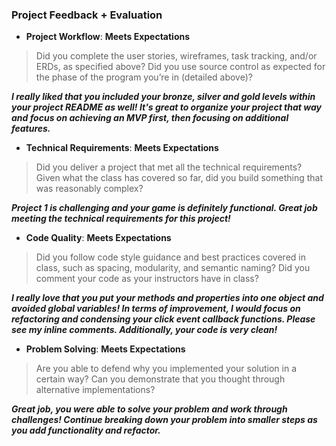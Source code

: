 ### Project Feedback + Evaluation

* __Project Workflow__:   **Meets Expectations**
>Did you complete the user stories, wireframes, task tracking, and/or ERDs, as specified above? Did you use source control as expected for the phase of the program you’re in (detailed above)?

***I really liked that you included your bronze, silver and gold levels within your project README as well! It's great to organize your project that way and focus on achieving an MVP first, then focusing on additional features.***


* __Technical Requirements__:  **Meets Expectations**
>Did you deliver a project that met all the technical requirements? Given what the class has covered so far, did you build something that was reasonably complex?

***Project 1 is challenging and your game is definitely functional. Great job meeting the technical requirements for this project!***


* __Code Quality__: **Meets Expectations**
>Did you follow code style guidance and best practices covered in class, such as spacing, modularity, and semantic naming? Did you comment your code as your instructors have in class?

***I really love that you put your methods and properties into one object and avoided global variables! In terms of improvement, I would focus on refactoring and condensing your click event callback functions. Please see my inline comments. Additionally, your code is very clean!***


* __Problem Solving__: **Meets Expectations**
>Are you able to defend why you implemented your solution in a certain way? Can you demonstrate that you thought through alternative implementations?

***Great job, you were able to solve your problem and work through challenges! Continue breaking down your problem into smaller steps as you add functionality and refactor.***
